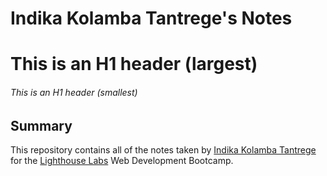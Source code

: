 # Indika Kolamba Tantrege's Notes
# This is an H1 header (largest)
###### This is an H1 header (smallest)

## Summary

This repository contains all of the notes taken by [Indika Kolamba Tantrege](https://github.com/iamindika) for the [Lighthouse Labs](https://www.lighthouselabs.ca/) Web Development Bootcamp.